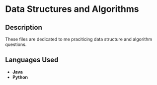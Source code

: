 <h1>Data Structures and Algorithms</h1>

<h2>Description</h2>
These files are dedicated to me praciticing data structure and algorithm questions.
<br />


<h2>Languages Used</h2>

- <b>Java</b> 
- <b>Python</b>
